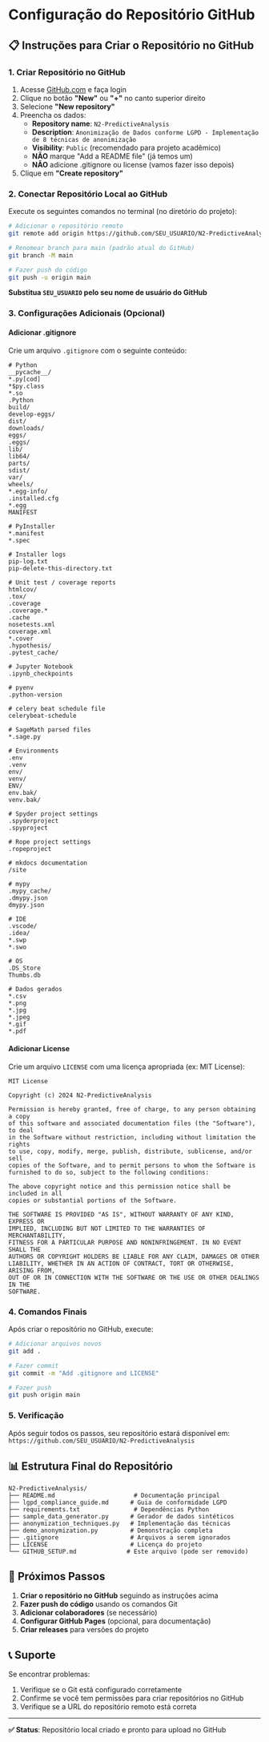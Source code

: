 # Configuração do Repositório GitHub

## 📋 Instruções para Criar o Repositório no GitHub

### 1. Criar Repositório no GitHub

1. Acesse [GitHub.com](https://github.com) e faça login
2. Clique no botão **"New"** ou **"+"** no canto superior direito
3. Selecione **"New repository"**
4. Preencha os dados:
   - **Repository name**: `N2-PredictiveAnalysis`
   - **Description**: `Anonimização de Dados conforme LGPD - Implementação de 8 técnicas de anonimização`
   - **Visibility**: `Public` (recomendado para projeto acadêmico)
   - **NÃO** marque "Add a README file" (já temos um)
   - **NÃO** adicione .gitignore ou license (vamos fazer isso depois)
5. Clique em **"Create repository"**

### 2. Conectar Repositório Local ao GitHub

Execute os seguintes comandos no terminal (no diretório do projeto):

```bash
# Adicionar o repositório remoto
git remote add origin https://github.com/SEU_USUARIO/N2-PredictiveAnalysis.git

# Renomear branch para main (padrão atual do GitHub)
git branch -M main

# Fazer push do código
git push -u origin main
```

**Substitua `SEU_USUARIO` pelo seu nome de usuário do GitHub**

### 3. Configurações Adicionais (Opcional)

#### Adicionar .gitignore
Crie um arquivo `.gitignore` com o seguinte conteúdo:

```gitignore
# Python
__pycache__/
*.py[cod]
*$py.class
*.so
.Python
build/
develop-eggs/
dist/
downloads/
eggs/
.eggs/
lib/
lib64/
parts/
sdist/
var/
wheels/
*.egg-info/
.installed.cfg
*.egg
MANIFEST

# PyInstaller
*.manifest
*.spec

# Installer logs
pip-log.txt
pip-delete-this-directory.txt

# Unit test / coverage reports
htmlcov/
.tox/
.coverage
.coverage.*
.cache
nosetests.xml
coverage.xml
*.cover
.hypothesis/
.pytest_cache/

# Jupyter Notebook
.ipynb_checkpoints

# pyenv
.python-version

# celery beat schedule file
celerybeat-schedule

# SageMath parsed files
*.sage.py

# Environments
.env
.venv
env/
venv/
ENV/
env.bak/
venv.bak/

# Spyder project settings
.spyderproject
.spyproject

# Rope project settings
.ropeproject

# mkdocs documentation
/site

# mypy
.mypy_cache/
.dmypy.json
dmypy.json

# IDE
.vscode/
.idea/
*.swp
*.swo

# OS
.DS_Store
Thumbs.db

# Dados gerados
*.csv
*.png
*.jpg
*.jpeg
*.gif
*.pdf
```

#### Adicionar License
Crie um arquivo `LICENSE` com uma licença apropriada (ex: MIT License):

```text
MIT License

Copyright (c) 2024 N2-PredictiveAnalysis

Permission is hereby granted, free of charge, to any person obtaining a copy
of this software and associated documentation files (the "Software"), to deal
in the Software without restriction, including without limitation the rights
to use, copy, modify, merge, publish, distribute, sublicense, and/or sell
copies of the Software, and to permit persons to whom the Software is
furnished to do so, subject to the following conditions:

The above copyright notice and this permission notice shall be included in all
copies or substantial portions of the Software.

THE SOFTWARE IS PROVIDED "AS IS", WITHOUT WARRANTY OF ANY KIND, EXPRESS OR
IMPLIED, INCLUDING BUT NOT LIMITED TO THE WARRANTIES OF MERCHANTABILITY,
FITNESS FOR A PARTICULAR PURPOSE AND NONINFRINGEMENT. IN NO EVENT SHALL THE
AUTHORS OR COPYRIGHT HOLDERS BE LIABLE FOR ANY CLAIM, DAMAGES OR OTHER
LIABILITY, WHETHER IN AN ACTION OF CONTRACT, TORT OR OTHERWISE, ARISING FROM,
OUT OF OR IN CONNECTION WITH THE SOFTWARE OR THE USE OR OTHER DEALINGS IN THE
SOFTWARE.
```

### 4. Comandos Finais

Após criar o repositório no GitHub, execute:

```bash
# Adicionar arquivos novos
git add .

# Fazer commit
git commit -m "Add .gitignore and LICENSE"

# Fazer push
git push origin main
```

### 5. Verificação

Após seguir todos os passos, seu repositório estará disponível em:
`https://github.com/SEU_USUARIO/N2-PredictiveAnalysis`

## 📊 Estrutura Final do Repositório

```
N2-PredictiveAnalysis/
├── README.md                      # Documentação principal
├── lgpd_compliance_guide.md      # Guia de conformidade LGPD
├── requirements.txt               # Dependências Python
├── sample_data_generator.py      # Gerador de dados sintéticos
├── anonymization_techniques.py   # Implementação das técnicas
├── demo_anonymization.py         # Demonstração completa
├── .gitignore                    # Arquivos a serem ignorados
├── LICENSE                       # Licença do projeto
└── GITHUB_SETUP.md              # Este arquivo (pode ser removido)
```

## 🎯 Próximos Passos

1. **Criar o repositório no GitHub** seguindo as instruções acima
2. **Fazer push do código** usando os comandos Git
3. **Adicionar colaboradores** (se necessário)
4. **Configurar GitHub Pages** (opcional, para documentação)
5. **Criar releases** para versões do projeto

## 📞 Suporte

Se encontrar problemas:
1. Verifique se o Git está configurado corretamente
2. Confirme se você tem permissões para criar repositórios no GitHub
3. Verifique se a URL do repositório remoto está correta

---

**✅ Status**: Repositório local criado e pronto para upload no GitHub
